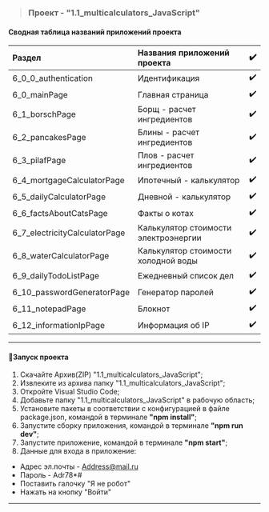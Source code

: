 >### Проект - "1.1_multicalculators_JavaScript"

#### Сводная таблица названий приложений проекта

| Раздел                        | Названия приложений проекта          | :heavy_check_mark:       |
| :---------------------------- | :----------------------------------- | :----------------------: |
| 6_0_0_authentication          | Идентификация                        |    :heavy_check_mark:    |
| 6_0_mainPage                  | Главная страница                     |    :heavy_check_mark:    |
| 6_1_borschPage                | Борщ - расчет ингредиентов           |    :heavy_check_mark:    |
| 6_2_pancakesPage              | Блины - расчет ингредиентов          |    :heavy_check_mark:    |
| 6_3_pilafPage                 | Плов - расчет ингредиентов           |    :heavy_check_mark:    |
| 6_4_mortgageCalculatorPage    | Ипотечный - калькулятор              |    :heavy_check_mark:    |
| 6_5_dailyCalculatorPage       | Дневной - калькулятор                |    :heavy_check_mark:    |
| 6_6_factsAboutCatsPage        | Факты о котах                        |    :heavy_check_mark:    |
| 6_7_electricityCalculatorPage | Калькулятор стоимости электроэнергии |    :heavy_check_mark:    |
| 6_8_waterCalculatorPage       | Калькулятор стоимости холодной воды  |    :heavy_check_mark:    |
| 6_9_dailyTodoListPage         | Ежедневный список дел                |    :heavy_check_mark:    |
| 6_10_passwordGeneratorPage    | Генератор паролей                    |    :heavy_check_mark:    |
| 6_11_notepadPage              | Блокнот                              |    :heavy_check_mark:    |
| 6_12_informationIpPage        | Информация об IP                     |    :heavy_check_mark:    |

---

#### :rocket:Запуск проекта

1. Скачайте Архив(ZIP) "1.1_multicalculators_JavaScript";
2. Извлеките из архива папку "1.1_multicalculators_JavaScript";
3. Откройте Visual Studio Code;
4. Добавьте папку "1.1_multicalculators_JavaScript" в рабочую область;
5. Установите пакеты в соответствии с конфигурацией в файле package.json, командой в терминале **"npm install"**;
6. Запустите сборку приложения, командой в терминале  **"npm run dev"**;
7. Запустите приложение, командой в терминале **"npm start"**;
8. Данные для входа в приложение:
- Адрес эл.почты - Address@mail.ru
- Пароль - Adr78\*#
- Поставить галочку "Я не робот"
- Нажать на кнопку "Войти"

---
